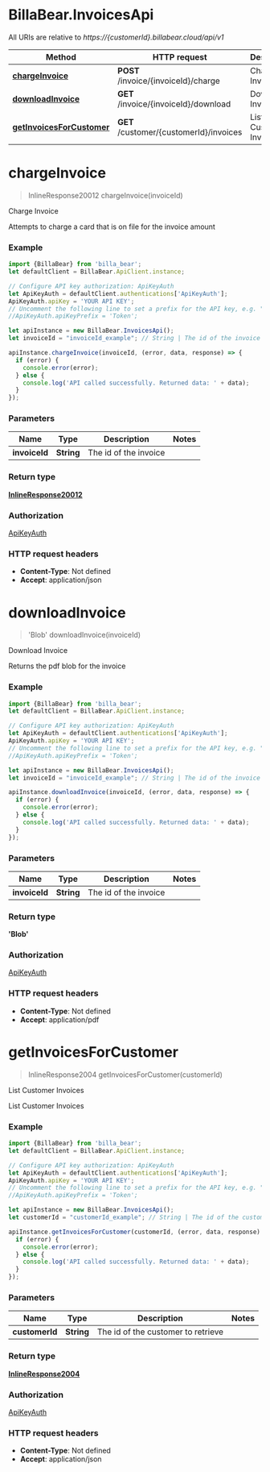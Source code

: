 # BillaBear.InvoicesApi

All URIs are relative to *https://{customerId}.billabear.cloud/api/v1*

Method | HTTP request | Description
------------- | ------------- | -------------
[**chargeInvoice**](InvoicesApi.md#chargeInvoice) | **POST** /invoice/{invoiceId}/charge | Charge Invoice
[**downloadInvoice**](InvoicesApi.md#downloadInvoice) | **GET** /invoice/{invoiceId}/download | Download Invoice
[**getInvoicesForCustomer**](InvoicesApi.md#getInvoicesForCustomer) | **GET** /customer/{customerId}/invoices | List Customer Invoices

<a name="chargeInvoice"></a>
# **chargeInvoice**
> InlineResponse20012 chargeInvoice(invoiceId)

Charge Invoice

Attempts to charge a card that is on file for the invoice amount

### Example
```javascript
import {BillaBear} from 'billa_bear';
let defaultClient = BillaBear.ApiClient.instance;

// Configure API key authorization: ApiKeyAuth
let ApiKeyAuth = defaultClient.authentications['ApiKeyAuth'];
ApiKeyAuth.apiKey = 'YOUR API KEY';
// Uncomment the following line to set a prefix for the API key, e.g. "Token" (defaults to null)
//ApiKeyAuth.apiKeyPrefix = 'Token';

let apiInstance = new BillaBear.InvoicesApi();
let invoiceId = "invoiceId_example"; // String | The id of the invoice

apiInstance.chargeInvoice(invoiceId, (error, data, response) => {
  if (error) {
    console.error(error);
  } else {
    console.log('API called successfully. Returned data: ' + data);
  }
});
```

### Parameters

Name | Type | Description  | Notes
------------- | ------------- | ------------- | -------------
 **invoiceId** | **String**| The id of the invoice | 

### Return type

[**InlineResponse20012**](InlineResponse20012.md)

### Authorization

[ApiKeyAuth](../README.md#ApiKeyAuth)

### HTTP request headers

 - **Content-Type**: Not defined
 - **Accept**: application/json

<a name="downloadInvoice"></a>
# **downloadInvoice**
> &#x27;Blob&#x27; downloadInvoice(invoiceId)

Download Invoice

Returns the pdf blob for the invoice

### Example
```javascript
import {BillaBear} from 'billa_bear';
let defaultClient = BillaBear.ApiClient.instance;

// Configure API key authorization: ApiKeyAuth
let ApiKeyAuth = defaultClient.authentications['ApiKeyAuth'];
ApiKeyAuth.apiKey = 'YOUR API KEY';
// Uncomment the following line to set a prefix for the API key, e.g. "Token" (defaults to null)
//ApiKeyAuth.apiKeyPrefix = 'Token';

let apiInstance = new BillaBear.InvoicesApi();
let invoiceId = "invoiceId_example"; // String | The id of the invoice

apiInstance.downloadInvoice(invoiceId, (error, data, response) => {
  if (error) {
    console.error(error);
  } else {
    console.log('API called successfully. Returned data: ' + data);
  }
});
```

### Parameters

Name | Type | Description  | Notes
------------- | ------------- | ------------- | -------------
 **invoiceId** | **String**| The id of the invoice | 

### Return type

**&#x27;Blob&#x27;**

### Authorization

[ApiKeyAuth](../README.md#ApiKeyAuth)

### HTTP request headers

 - **Content-Type**: Not defined
 - **Accept**: application/pdf

<a name="getInvoicesForCustomer"></a>
# **getInvoicesForCustomer**
> InlineResponse2004 getInvoicesForCustomer(customerId)

List Customer Invoices

List Customer Invoices

### Example
```javascript
import {BillaBear} from 'billa_bear';
let defaultClient = BillaBear.ApiClient.instance;

// Configure API key authorization: ApiKeyAuth
let ApiKeyAuth = defaultClient.authentications['ApiKeyAuth'];
ApiKeyAuth.apiKey = 'YOUR API KEY';
// Uncomment the following line to set a prefix for the API key, e.g. "Token" (defaults to null)
//ApiKeyAuth.apiKeyPrefix = 'Token';

let apiInstance = new BillaBear.InvoicesApi();
let customerId = "customerId_example"; // String | The id of the customer to retrieve

apiInstance.getInvoicesForCustomer(customerId, (error, data, response) => {
  if (error) {
    console.error(error);
  } else {
    console.log('API called successfully. Returned data: ' + data);
  }
});
```

### Parameters

Name | Type | Description  | Notes
------------- | ------------- | ------------- | -------------
 **customerId** | **String**| The id of the customer to retrieve | 

### Return type

[**InlineResponse2004**](InlineResponse2004.md)

### Authorization

[ApiKeyAuth](../README.md#ApiKeyAuth)

### HTTP request headers

 - **Content-Type**: Not defined
 - **Accept**: application/json

